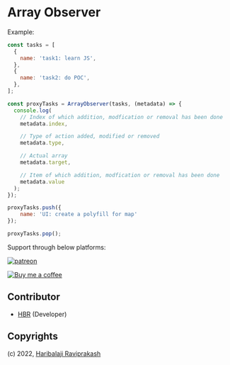 # Array Observer

Example:

```javascript
const tasks = [
  {
    name: 'task1: learn JS',
  },
  {
    name: 'task2: do POC',
  },
];

const proxyTasks = ArrayObserver(tasks, (metadata) => {
  console.log(
    // Index of which addition, modfication or removal has been done
    metadata.index,

    // Type of action added, modified or removed
    metadata.type,

    // Actual array
    metadata.target,

    // Item of which addition, modfication or removal has been done
    metadata.value
  );
});

proxyTasks.push({
    name: 'UI: create a polyfill for map'
});

proxyTasks.pop();
```

Support through below platforms:

[![patreon](https://img.shields.io/badge/%20-Become%20a%20patreon%3F-%23555555?logo=patreon&style=for-the-badge)](https://www.patreon.com/haribalajiravi)

[![Buy me a coffee](https://cdn.buymeacoffee.com/buttons/default-orange.png)](https://www.buymeacoffee.com/7xcFqmn)

## Contributor

- [HBR](https://twitter.com/haribalaji_o_0) (Developer)

## Copyrights

(c) 2022, [Haribalaji Raviprakash](https://twitter.com/haribalajiravi1)
